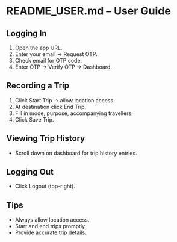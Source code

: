 # README_USER.md – User Guide

## Logging In
1. Open the app URL.
2. Enter your email → Request OTP.
3. Check email for OTP code.
4. Enter OTP → Verify OTP → Dashboard.

## Recording a Trip
1. Click Start Trip → allow location access.
2. At destination click End Trip.
3. Fill in mode, purpose, accompanying travellers.
4. Click Save Trip.

## Viewing Trip History
- Scroll down on dashboard for trip history entries.

## Logging Out
- Click Logout (top-right).

## Tips
- Always allow location access.
- Start and end trips promptly.
- Provide accurate trip details.
